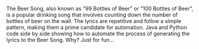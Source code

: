 The Beer Song, also known as "99 Bottles of Beer" or "100 Bottles of Beer", is a popular drinking song that involves counting down the number of bottles of beer on the wall. The lyrics are repetitive and follow a simple pattern, making them a prime candidate for automation. Java and Python code side by side showing how to automate the process of generating the lyrics to the Beer Song. Why? Just for fun...
